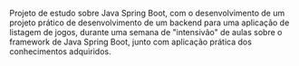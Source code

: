 Projeto de estudo sobre Java Spring Boot, com o desenvolvimento de um projeto prático de desenvolvimento de um backend para uma aplicação de listagem de jogos, durante uma semana de "intensivão" de aulas sobre o framework de Java Spring Boot, junto com aplicação prática dos conhecimentos adquiridos.
